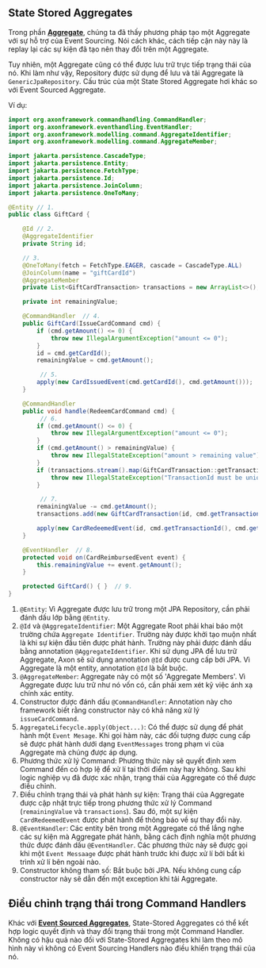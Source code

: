 ## State Stored Aggregates

Trong phần **[Aggregate](/my-notes/aggregate.md)**, chúng ta đã thấy phương pháp tạo một Aggregate với sự hỗ trợ của Event Sourcing. Nói cách khác, cách tiếp cận này này là replay lại các sự kiện đã tạo nên thay đổi trên một Aggregate.

Tuy nhiên, một Aggregate cũng có thể được lưu trữ trực tiếp trạng thái của nó. Khi làm như vậy, Repository được sử dụng để lưu và tải Aggregate là `GenericJpaRepository`. Cấu trúc của một State Stored Aggregate hơi khác so với Event Sourced Aggregate.

Ví dụ:

```java
import org.axonframework.commandhandling.CommandHandler;
import org.axonframework.eventhandling.EventHandler;
import org.axonframework.modelling.command.AggregateIdentifier;
import org.axonframework.modelling.command.AggregateMember;

import jakarta.persistence.CascadeType;
import jakarta.persistence.Entity;
import jakarta.persistence.FetchType;
import jakarta.persistence.Id;
import jakarta.persistence.JoinColumn;
import jakarta.persistence.OneToMany;

@Entity // 1.
public class GiftCard {

    @Id // 2.
    @AggregateIdentifier
    private String id;

    // 3.
    @OneToMany(fetch = FetchType.EAGER, cascade = CascadeType.ALL)
    @JoinColumn(name = "giftCardId")
    @AggregateMember
    private List<GiftCardTransaction> transactions = new ArrayList<>();

    private int remainingValue;

    @CommandHandler  // 4.
    public GiftCard(IssueCardCommand cmd) {
        if (cmd.getAmount() <= 0) {
            throw new IllegalArgumentException("amount <= 0");
        }
        id = cmd.getCardId();
        remainingValue = cmd.getAmount();

         // 5.
        apply(new CardIssuedEvent(cmd.getCardId(), cmd.getAmount()));
    }

    @CommandHandler
    public void handle(RedeemCardCommand cmd) {
         // 6.
        if (cmd.getAmount() <= 0) {
            throw new IllegalArgumentException("amount <= 0");
        }
        if (cmd.getAmount() > remainingValue) {
            throw new IllegalStateException("amount > remaining value");
        }
        if (transactions.stream().map(GiftCardTransaction::getTransactionId).anyMatch(cmd.getTransactionId()::equals)) {
            throw new IllegalStateException("TransactionId must be unique");
        }

         // 7.
        remainingValue -= cmd.getAmount();
        transactions.add(new GiftCardTransaction(id, cmd.getTransactionId(), cmd.getAmount()));

        apply(new CardRedeemedEvent(id, cmd.getTransactionId(), cmd.getAmount()));
    }

    @EventHandler  // 8.
    protected void on(CardReimbursedEvent event) {
        this.remainingValue += event.getAmount();
    }

    protected GiftCard() { }  // 9.
}
```

1. `@Entity`: Vì Aggregate được lưu trữ trong một JPA Repository, cần phải đánh dấu lớp bằng `@Entity`.
2. `@Id` và `@AggregateIdentifier`: Một Aggregate Root phải khai báo một trường chứa `Aggregate Identifier`. Trường này được khởi tạo muộn nhất là khi sự kiện đầu tiên được phát hành. Trường này phải được đánh dấu bằng annotation `@AggregateIdentifier`. Khi sử dụng JPA để lưu trữ Aggregate, Axon sẽ sử dụng annotation `@Id` được cung cấp bởi JPA. Vì Aggregate là một entity, annotation `@Id` là bắt buộc.
3. `@AggregateMember`: Aggregate này có một số 'Aggregate Members'. Vì Aggregate được lưu trữ như nó vốn có, cần phải xem xét kỹ việc ánh xạ chính xác entity.
4. Constructor được đánh dấu `@CommandHandler`: Annotation này cho framework biết rằng constructor này có khả năng xử lý `issueCardCommand`.
5. `AggregateLifecycle.apply(Object...)`: Có thể được sử dụng để phát hành một `Event Mesage`. Khi gọi hàm này, các đối tượng được cung cấp sẽ được phát hành dưới dạng `EventMessages` trong phạm vi của Aggregate mà chúng được áp dụng.
6. Phương thức xử lý Command: Phương thức này sẽ quyết định xem Command đến có hợp lệ để xử lí tại thời điểm này hay không. Sau khi logic nghiệp vụ đã được xác nhận, trạng thái của Aggregate có thể được điều chỉnh.
7. Điều chỉnh trạng thái và phát hành sự kiện: Trạng thái của Aggregate được cập nhật trực tiếp trong phương thức xử lý Command (`remainingValue` và `transactions`). Sau đó, một sự kiện `CardRedeemedEvent` được phát hành để thông báo về sự thay đổi này.
8. `@EventHandler`: Các entity bên trong một Aggregate có thể lắng nghe các sự kiện mà Aggregate phát hành, bằng cách định nghĩa một phương thức được đánh dấu `@EventHandler`. Các phương thức này sẽ được gọi khi một `Event Messaage` được phát hành trước khi được xử lí bởi bất kì trình xử lí bên ngoài nào.
9. Constructor không tham số: Bắt buộc bởi JPA. Nếu không cung cấp constructor này sẽ dẫn đến một exception khi tải Aggregate.

## Điều chỉnh trạng thái trong Command Handlers
Khác với **[Event Sourced Aggregates](/my-notes/anatomy-of-message.md)**, State-Stored Aggregates có thể kết hợp logic quyết định và thay đổi trạng thái trong một Command Handler. Không có hậu quả nào đối với State-Stored Aggregates khi làm theo mô hình này vì không có Event Sourcing Handlers nào điều khiển trạng thái của nó.